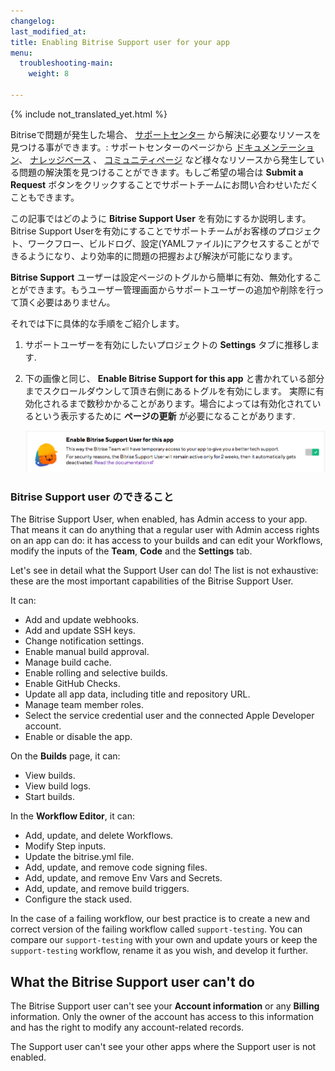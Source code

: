 ```yaml
---
changelog:
last_modified_at:
title: Enabling Bitrise Support user for your app
menu:
  troubleshooting-main:
    weight: 8

---
```

{% include not_translated_yet.html %}

Bitriseで問題が発生した場合、 [サポートセンター](https://bitrise.zendesk.com/hc/en-us) から解決に必要なリソースを見つける事ができます。: サポートセンターのページから [ドキュメンテーション](https://devcenter.bitrise.io/)、 [ナレッジベース](https://bitrise.zendesk.com/hc/en-us/categories/360000108597-Knowledge-Data-Base-) 、 [コミュニティページ](https://discuss.bitrise.io/) など様々なリソースから発生している問題の解決策を見つけることができます。もしご希望の場合は **Submit a Request** ボタンをクリックすることでサポートチームにお問い合わせいただくこともできます。

この記事ではどのように **Bitrise Support User** を有効にするか説明します。Bitrise Support Userを有効にすることでサポートチームがお客様のプロジェクト、ワークフロー、ビルドログ、設定(YAMLファイル)にアクセスすることができるようになり、より効率的に問題の把握および解決が可能になります。

 **Bitrise Support** ユーザーは設定ページのトグルから簡単に有効、無効化することができます。もうユーザー管理画面からサポートユーザーの追加や削除を行って頂く必要はありません。

それでは下に具体的な手順をご紹介します。

1. サポートユーザーを有効にしたいプロジェクトの **Settings** タブに推移します.
2. 下の画像と同じ、 **Enable Bitrise Support for this app** と書かれている部分までスクロールダウンして頂き右側にあるトグルを有効にします。
   実際に有効化されるまで数秒かかることがあります。場合によっては有効化されているという表示するために **ページの更新** が必要になることがあります.

   ![{{ page.title }}](/img/bitrise-support-user.png)

### Bitrise Support user のできること

The Bitrise Support User, when enabled, has Admin access to your app. That means it can do anything that a regular user with Admin access rights on an app can do: it has access to your builds and can edit your Workflows, modify the inputs of the **Team**, **Code** and the **Settings** tab.

Let's see in detail what the Support User can do! The list is not exhaustive: these are the most important capabilities of the Bitrise Support User.

It can:

* Add and update webhooks.
* Add and update SSH keys.
* Change notification settings.
* Enable manual build approval.
* Manage build cache.
* Enable rolling and selective builds.
* Enable GitHub Checks.
* Update all app data, including title and repository URL.
* Manage team member roles.
* Select the service credential user and the connected Apple Developer account.
* Enable or disable the app.

On the **Builds** page, it can:

* View builds.
* View build logs.
* Start builds.

In the **Workflow Editor**, it can:

* Add, update, and delete Workflows.
* Modify Step inputs.
* Update the bitrise.yml file.
* Add, update, and remove code signing files.
* Add, update, and remove Env Vars and Secrets.
* Add, update, and remove build triggers.
* Configure the stack used.

In the case of a failing workflow, our best practice is to create a new and correct version of the failing workflow called `support-testing`. You can compare our `support-testing` with your own and update yours or keep the `support-testing` workflow, rename it as you wish, and develop it further.

## What the Bitrise Support user can't do

The Bitrise Support user can't see your **Account information** or any **Billing** information. Only the owner of the account has access to this information and has the right to modify any account-related records.

The Support user can't see your other apps where the Support user is not enabled.
